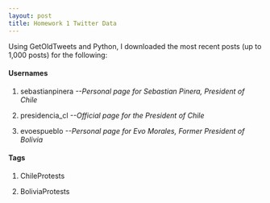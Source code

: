 ```yaml
---
layout: post
title: Homework 1 Twitter Data
---
```


Using GetOldTweets and Python, I downloaded the most recent posts (up to 1,000 posts) for the following:

#### **Usernames**
1. sebastianpinera
  *--Personal page for Sebastian Pinera, President of Chile*

2. presidencia_cl
*--Official page for the President of Chile*

3. evoespueblo
*--Personal page for Evo Morales, Former President of Bolivia*

#### **Tags**

1. ChileProtests

2. BoliviaProtests
